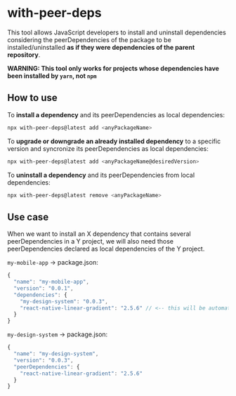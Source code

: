 # with-peer-deps

This tool allows JavaScript developers to install and uninstall dependencies considering the peerDependencies of the package to be installed/uninstalled **as if they were dependencies of the parent repository**.

**WARNING: This tool only works for projects whose dependencies have been installed by `yarn`, not `npm`**

## How to use

To **install a dependency** and its peerDependencies as local dependencies:

```bash
npx with-peer-deps@latest add <anyPackageName>
```

To **upgrade or downgrade an already installed dependency** to a specific version and syncronize its peerDependencies as local dependencies:

```bash
npx with-peer-deps@latest add <anyPackageName@desiredVersion>
```

To **uninstall a dependency** and its peerDependencies from local dependencies:

```bash
npx with-peer-deps@latest remove <anyPackageName>
```

## Use case

When we want to install an X dependency that contains several peerDependencies in a Y project, we will also need those peerDependencies declared as local dependencies of the Y project.

`my-mobile-app` -> package.json:

```javascript
{
  "name": "my-mobile-app",
  "version": "0.0.1",
  "dependencies": {
    "my-design-system": "0.0.3",
    "react-native-linear-gradient": "2.5.6" // <-- this will be automatically appended when you add my-design-system using `npx with-peer-deps@latest add my-design-system`
  }
}
```

`my-design-system` -> package.json:

```javascript
{
  "name": "my-design-system",
  "version": "0.0.3",
  "peerDependencies": {
    "react-native-linear-gradient": "2.5.6"
  }
}
```
